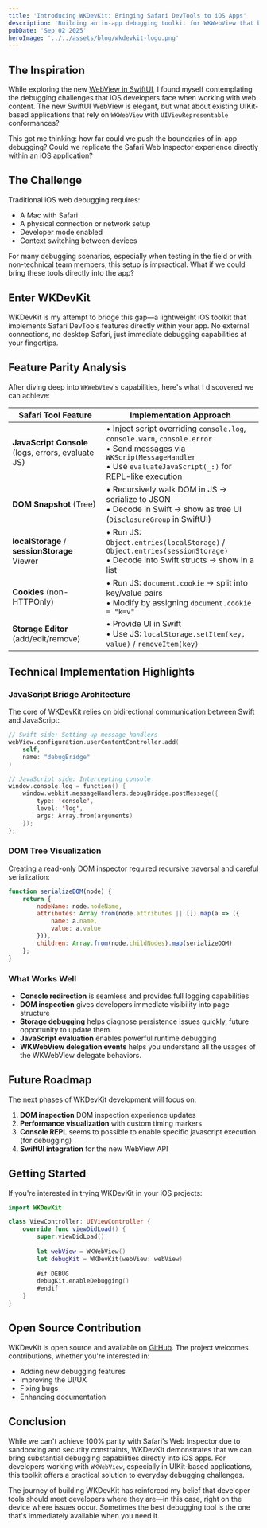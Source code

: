 ```yaml
---
title: 'Introducing WKDevKit: Bringing Safari DevTools to iOS Apps'
description: 'Building an in-app debugging toolkit for WKWebView that brings Safari Web Inspector capabilities directly to iOS applications'
pubDate: 'Sep 02 2025'
heroImage: '../../assets/blog/wkdevkit-logo.png'
---
```


## The Inspiration

While exploring the new [WebView in SwiftUI](https://troz.net/post/2025/swiftui-webview/), I found myself contemplating the debugging challenges that iOS developers face when working with web content. The new SwiftUI WebView is elegant, but what about existing UIKit-based applications that rely on `WKWebView` with `UIViewRepresentable` conformances?

This got me thinking: how far could we push the boundaries of in-app debugging? Could we replicate the Safari Web Inspector experience directly within an iOS application?

## The Challenge

Traditional iOS web debugging requires:
- A Mac with Safari
- A physical connection or network setup
- Developer mode enabled
- Context switching between devices

For many debugging scenarios, especially when testing in the field or with non-technical team members, this setup is impractical. What if we could bring these tools directly into the app?

## Enter WKDevKit

WKDevKit is my attempt to bridge this gap—a lightweight iOS toolkit that implements Safari DevTools features directly within your app. No external connections, no desktop Safari, just immediate debugging capabilities at your fingertips.

## Feature Parity Analysis

After diving deep into `WKWebView`'s capabilities, here's what I discovered we can achieve:

| Safari Tool Feature | Implementation Approach |
|---|---|
| **JavaScript Console** (logs, errors, evaluate JS) | • Inject script overriding `console.log`, `console.warn`, `console.error`<br>• Send messages via `WKScriptMessageHandler`<br>• Use `evaluateJavaScript(_:)` for REPL-like execution |
| **DOM Snapshot** (Tree) | • Recursively walk DOM in JS → serialize to JSON<br>• Decode in Swift → show as tree UI (`DisclosureGroup` in SwiftUI) |
| **localStorage** / **sessionStorage** Viewer | • Run JS: `Object.entries(localStorage)` / `Object.entries(sessionStorage)`<br>• Decode into Swift structs → show in a list |
| **Cookies** (non-HTTPOnly) | • Run JS: `document.cookie` → split into key/value pairs<br>• Modify by assigning `document.cookie = "k=v"` |
| **Storage Editor** (add/edit/remove) | • Provide UI in Swift<br>• Use JS: `localStorage.setItem(key, value)` / `removeItem(key)` |

## Technical Implementation Highlights

### JavaScript Bridge Architecture

The core of WKDevKit relies on bidirectional communication between Swift and JavaScript:

```swift
// Swift side: Setting up message handlers
webView.configuration.userContentController.add(
    self, 
    name: "debugBridge"
)

// JavaScript side: Intercepting console
window.console.log = function() {
    window.webkit.messageHandlers.debugBridge.postMessage({
        type: 'console',
        level: 'log',
        args: Array.from(arguments)
    });
};
```

### DOM Tree Visualization

Creating a read-only DOM inspector required recursive traversal and careful serialization:

```javascript
function serializeDOM(node) {
    return {
        nodeName: node.nodeName,
        attributes: Array.from(node.attributes || []).map(a => ({
            name: a.name,
            value: a.value
        })),
        children: Array.from(node.childNodes).map(serializeDOM)
    };
}
```

### What Works Well

- **Console redirection** is seamless and provides full logging capabilities
- **DOM inspection** gives developers immediate visibility into page structure
- **Storage debugging** helps diagnose persistence issues quickly, future opportunity to update them.
- **JavaScript evaluation** enables powerful runtime debugging
- **WKWebView delegation events** helps you understand all the usages of the WKWebView delegate behaviors.

## Future Roadmap

The next phases of WKDevKit development will focus on:

1. **DOM inspection** DOM inspection experience updates
2. **Performance visualization** with custom timing markers
3. **Console REPL** seems to possible to enable specific javascript execution (for debugging)
4. **SwiftUI integration** for the new WebView API

## Getting Started

If you're interested in trying WKDevKit in your iOS projects:

```swift
import WKDevKit

class ViewController: UIViewController {
    override func viewDidLoad() {
        super.viewDidLoad()
        
        let webView = WKWebView()
        let debugKit = WKDevKit(webView: webView)
        
        #if DEBUG
        debugKit.enableDebugging()
        #endif
    }
}
```

## Open Source Contribution

WKDevKit is open source and available on [GitHub](https://github.com/devandanger/WKDevKit). The project welcomes contributions, whether you're interested in:

- Adding new debugging features
- Improving the UI/UX
- Fixing bugs
- Enhancing documentation

## Conclusion

While we can't achieve 100% parity with Safari's Web Inspector due to sandboxing and security constraints, WKDevKit demonstrates that we can bring substantial debugging capabilities directly into iOS apps. For developers working with `WKWebView`, especially in UIKit-based applications, this toolkit offers a practical solution to everyday debugging challenges.

The journey of building WKDevKit has reinforced my belief that developer tools should meet developers where they are—in this case, right on the device where issues occur. Sometimes the best debugging tool is the one that's immediately available when you need it.